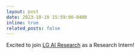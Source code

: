 ```yaml
---
layout: post
date: 2023-10-10 15:59:00-0400
inline: true
related_posts: false
---
```


Excited to join [LG AI Research](https://www.lgresearch.ai/) as a Research Intern!
